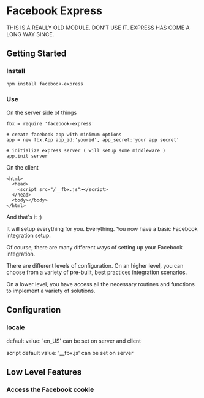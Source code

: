 Facebook Express
=============================================

THIS IS A REALLY OLD MODULE. DON'T USE IT. EXPRESS HAS COME A LONG WAY SINCE.

Getting Started
--------------------

### Install

    npm install facebook-express

### Use

On the server side of things

    fbx = require 'facebook-express'

    # create facebook app with minimum options
    app = new fbx.App app_id:'yourid', app_secret:'your app secret'

    # initialize express server ( will setup some middleware )
    app.init server

On the client

    <html>
      <head>
        <script src="/__fbx.js"></script>
      </head>
      <body></body>
    </html>

And that's it ;)

It will setup everything for you. Everything. You now have a basic Facebook integration setup.

Of course, there are many different ways of setting up your Facebook integration.

There are different levels of configuration. On an higher level, you can choose from a variety of pre-built, best practices integration scenarios.

On a lower level, you have access all the necessary routines and functions to implement a variety of solutions.

Configuration
-------------

### locale
default value: 'en_US'
can be set on server and client

script
default value: '__fbx.js'
can be set on server


Low Level Features
------------------

### Access the Facebook cookie


